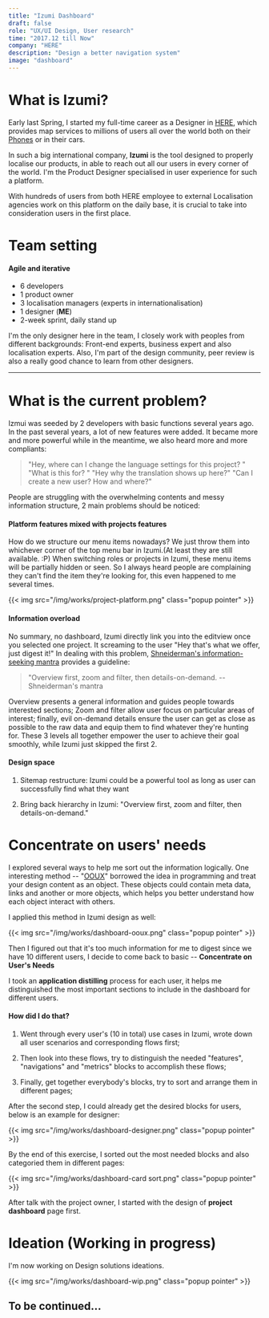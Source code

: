 ```yaml
---
title: "Izumi Dashboard"
draft: false
role: "UX/UI Design, User research"
time: "2017.12 till Now"
company: "HERE"
description: "Design a better navigation system"
image: "dashboard"
---
```


# What is Izumi?

Early last Spring, I started my full-time career as a Designer in [HERE](https://www.here.com/en), which provides map services to millions of users all over the world both on their [Phones](https://play.google.com/store/apps/details?id=com.here.app.maps&hl=en) or in their cars. 

In such a big international company, **Izumi** is the tool designed to properly localise our products, in able to reach out all our users in every corner of the world. I'm the Product Designer specialised in user experience for such a platform. 

With hundreds of users from both HERE employee to external Localisation agencies work on this platform on the daily base, it is crucial to take into consideration users in the first place.

# Team setting
#### Agile and iterative

- 6 developers 
- 1 product owner
- 3 localisation managers (experts in internationalisation)
- 1 designer (**ME**)
- 2-week sprint, daily stand up 

I'm the only designer here in the team, I closely work with peoples from different backgrounds: Front-end experts, business expert and also localisation experts. Also, I'm part of the design community, peer review is also a really good chance to learn from other designers.


----------

# What is the current problem?

Izmui was seeded by 2 developers with basic functions several years ago. In the past several years, a lot of new features were added. It became more and more powerful while in the meantime, we also heard more and more compliants:

> "Hey, where can I change the language settings for this project? "
> "What is this for? "
> "Hey why the translation shows up here?"
> "Can I create a new user? How and where?"


People are struggling with the overwhelming contents and messy information structure, 2 main problems should be noticed:

#### Platform features mixed with projects features

How do we structure our menu items nowadays? We just throw them into whichever corner of the top menu bar in Izumi.(At least they are still available. :P) When switching roles or projects in Izumi, these menu items will be partially hidden or seen. So I always heard people are complaining they can't find the item they're looking for, this even happened to me several times.

{{< img src="/img/works/project-platform.png" class="popup pointer" >}}

#### Information overload

No summary, no dashboard, Izumi directly link you into the editview once you selected one project. It screaming to the user "Hey that's what we offer, just digest it!" In dealing with this problem, [Shneiderman's information-seeking mantra](http://www.infovis-wiki.net/index.php/Visual_Information-Seeking_Mantra) provides a guideline:

> "Overview first, zoom and filter, then details-on-demand. -- Shneiderman's mantra

Overview presents a general information and guides people towards interested sections; Zoom and filter allow user focus on particular areas of interest; finally, evil on-demand details ensure the user can get as close as possible to the raw data and equip them to find whatever they're hunting for. These 3 levels all together empower the user to achieve their goal smoothly, while Izumi just skipped the first 2.

#### Design space

1. Sitemap restructure: Izumi could be a powerful tool as long as user can successfully find what they want

2. Bring back hierarchy in Izumi: "Overview first, zoom and filter, then details-on-demand."

# Concentrate on users' needs

I explored several ways to help me sort out the information logically. One interesting method -- "[OOUX](https://alistapart.com/article/object-oriented-ux)" borrowed the idea in programming and treat your design content as an object. These objects could contain meta data, links and another or more objects, which helps you better understand how each object interact with others.

I applied this method in Izumi design as well:


{{< img src="/img/works/dashboard-ooux.png" class="popup pointer" >}}





Then I figured out that it's too much information for me to digest since we have 10 different users, I decide to come back to basic -- **Concentrate on User's Needs**

I took an **application distilling** process for each user, it helps me distinguished the most important sections to include in the dashboard for different users.

#### How did I do that?

1. Went through every user's (10 in total) use cases in Izumi, wrote down all user scenarios and corresponding flows first;

2. Then look into these flows, try to distinguish the needed "features", "navigations" and "metrics" blocks to accomplish these flows;

3. Finally, get together everybody's blocks, try to sort and arrange them in different pages; 

After the second step, I could already get the desired blocks for users, below is an example for designer: 

{{< img src="/img/works/dashboard-designer.png" class="popup pointer" >}}

By the end of this exercise, I sorted out the most needed blocks and also categoried them in different pages: 


{{< img src="/img/works/dashboard-card sort.png" class="popup pointer" >}}

After talk with the project owner, I started with the design of **project dashboard** page first.


# Ideation (Working in progress)

I'm now working on Design solutions ideations. 

{{< img src="/img/works/dashboard-wip.png" class="popup pointer" >}}


## To be continued...